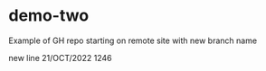 # demo-two
Example of GH repo starting on remote site with new branch name

new line 21/OCT/2022 1246
